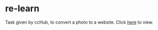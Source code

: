 # re-learn
Task given by ccHub, to convert a photo to a website. 
Click [here](https://danrejsa.github.io/re-learn/) to view.
